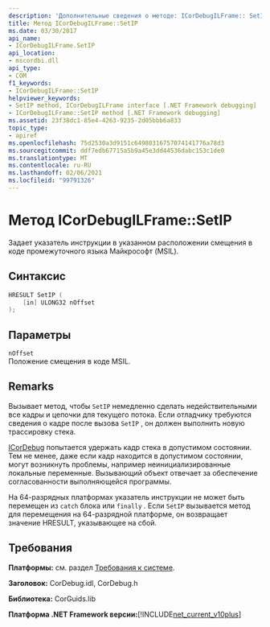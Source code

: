 ```yaml
---
description: 'Дополнительные сведения о методе: ICorDebugILFrame:: SetIP'
title: Метод ICorDebugILFrame::SetIP
ms.date: 03/30/2017
api_name:
- ICorDebugILFrame.SetIP
api_location:
- mscordbi.dll
api_type:
- COM
f1_keywords:
- ICorDebugILFrame::SetIP
helpviewer_keywords:
- SetIP method, ICorDebugILFrame interface [.NET Framework debugging]
- ICorDebugILFrame::SetIP method [.NET Framework debugging]
ms.assetid: 23f38dc1-85e4-4263-9235-2d05bbb6a833
topic_type:
- apiref
ms.openlocfilehash: 75d2530a3d9151c64980316757074141776a78d3
ms.sourcegitcommit: ddf7edb67715a5b9a45e3dd44536dabc153c1de0
ms.translationtype: MT
ms.contentlocale: ru-RU
ms.lasthandoff: 02/06/2021
ms.locfileid: "99791326"
---
```

# <a name="icordebugilframesetip-method"></a>Метод ICorDebugILFrame::SetIP

Задает указатель инструкции в указанном расположении смещения в коде промежуточного языка Майкрософт (MSIL).  
  
## <a name="syntax"></a>Синтаксис  
  
```cpp  
HRESULT SetIP (  
    [in] ULONG32 nOffset  
);  
```  
  
## <a name="parameters"></a>Параметры  

 `nOffset`  
 Положение смещения в коде MSIL.  
  
## <a name="remarks"></a>Remarks  

 Вызывает метод, чтобы `SetIP` немедленно сделать недействительными все кадры и цепочки для текущего потока. Если отладчику требуются сведения о кадре после вызова `SetIP` , он должен выполнить новую трассировку стека.  
  
 [ICorDebug](icordebug-interface.md) попытается удержать кадр стека в допустимом состоянии. Тем не менее, даже если кадр находится в допустимом состоянии, могут возникнуть проблемы, например неинициализированные локальные переменные. Вызывающий объект отвечает за обеспечение согласованности выполняющейся программы.  
  
 На 64-разрядных платформах указатель инструкции не может быть перемещен из `catch` блока или `finally` . Если `SetIP` вызывается метод для перемещения на 64-разрядной платформе, он возвращает значение HRESULT, указывающее на сбой.  
  
## <a name="requirements"></a>Требования  

 **Платформы:** см. раздел [Требования к системе](../../get-started/system-requirements.md).  
  
 **Заголовок:** CorDebug.idl, CorDebug.h  
  
 **Библиотека:** CorGuids.lib  
  
 **Платформа .NET Framework версии:**[!INCLUDE[net_current_v10plus](../../../../includes/net-current-v10plus-md.md)]
